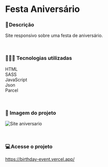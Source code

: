 # Festa Aniversário

### 📝 Descrição
Site responsivo sobre uma festa de aniversário.

</br>

### 👨🏻‍💻 Tecnologias utilizadas 
HTML </br>
SASS </br>
JavaScript </br>
Json </br>
Parcel


</br>

### 🎴 Imagem do projeto

![Site aniversario](https://user-images.githubusercontent.com/114628700/216694543-9c38686a-e86e-461f-8843-c988fdc92580.png)




</br>

### 💻 Acesse o projeto
https://birthday-event.vercel.app/
